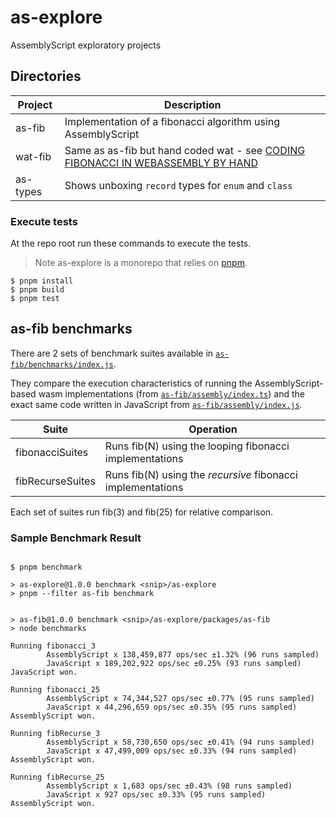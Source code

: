 # as-explore
AssemblyScript exploratory projects

## Directories

Project|Description
-------|-----------
as-fib|Implementation of a fibonacci algorithm using AssemblyScript
wat-fib|Same as as-fib but hand coded wat - see [CODING FIBONACCI IN WEBASSEMBLY BY HAND](https://www.youtube.com/watch?v=zRfAZihtLus)
as-types|Shows unboxing `record` types for `enum` and `class`

### Execute tests
At the repo root run these commands to execute the tests.

> Note as-explore is a monorepo that relies on [pnpm](https://pnpm.io/).

```
$ pnpm install
$ pnpm build
$ pnpm test
```

## as-fib benchmarks
There are 2 sets of benchmark suites available in [`as-fib/benchmarks/index.js`](./packages/as-fib/benchmarks/index.js).

They compare the execution characteristics of running the AssemblyScript-based wasm implementations (from [`as-fib/assembly/index.ts`](./packages/as-fib/assembly/index.ts)) and the exact same code written in JavaScript from [`as-fib/assembly/index.js`](./packages/as-fib/assembly/index.js).

Suite|Operation
-----|---------
fibonacciSuites|Runs fib(N) using the looping fibonacci implementations
fibRecurseSuites|Runs fib(N) using the _recursive_ fibonacci implementations

Each set of suites run fib(3) and fib(25) for relative comparison.

### Sample Benchmark Result
```

$ pnpm benchmark

> as-explore@1.0.0 benchmark <snip>/as-explore
> pnpm --filter as-fib benchmark


> as-fib@1.0.0 benchmark <snip>/as-explore/packages/as-fib
> node benchmarks

Running fibonacci_3
        AssemblyScript x 138,459,877 ops/sec ±1.32% (96 runs sampled)
        JavaScript x 189,202,922 ops/sec ±0.25% (93 runs sampled)
JavaScript won.

Running fibonacci_25
        AssemblyScript x 74,344,527 ops/sec ±0.77% (95 runs sampled)
        JavaScript x 44,296,659 ops/sec ±0.35% (95 runs sampled)
AssemblyScript won.

Running fibRecurse_3
        AssemblyScript x 58,730,650 ops/sec ±0.41% (94 runs sampled)
        JavaScript x 47,499,009 ops/sec ±0.33% (94 runs sampled)
AssemblyScript won.

Running fibRecurse_25
        AssemblyScript x 1,683 ops/sec ±0.43% (98 runs sampled)
        JavaScript x 927 ops/sec ±0.33% (95 runs sampled)
AssemblyScript won.

```
